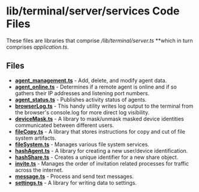 # lib/terminal/server/services Code Files
These files are libraries that comprise */lib/terminal/server.ts* **which in turn comprises *application.ts*.

## Files
<!-- Do not edit below this line.  Contents dynamically populated. -->

* **[agent_management.ts](agent_management.ts)** - Add, delete, and modify agent data.
* **[agent_online.ts](agent_online.ts)** - Determines if a remote agent is online and if so gathers their IP addresses and listening port numbers.
* **[agent_status.ts](agent_status.ts)** - Publishes activity status of agents.
* **[browserLog.ts](browserLog.ts)**     - This handy utility writes log output to the terminal from the browser's console.log for more direct log visibility.
* **[deviceMask.ts](deviceMask.ts)**     - A library to mask/unmask masked device identities communicated between different users.
* **[fileCopy.ts](fileCopy.ts)**         - A library that stores instructions for copy and cut of file system artifacts.
* **[fileSystem.ts](fileSystem.ts)**     - Manages various file system services.
* **[hashAgent.ts](hashAgent.ts)**       - A library for creating a new user/device identification.
* **[hashShare.ts](hashShare.ts)**       - Creates a unique identifier for a new share object.
* **[invite.ts](invite.ts)**             - Manages the order of invitation related processes for traffic across the internet.
* **[message.ts](message.ts)**           - Process and send text messages.
* **[settings.ts](settings.ts)**         - A library for writing data to settings.